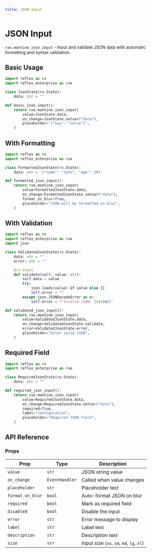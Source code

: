```yaml
---
title: JSON Input
---
```


# JSON Input

`rxe.mantine.json_input` - Input and validate JSON data with automatic formatting and syntax validation.

## Basic Usage

```python demo exec toggle
import reflex as rx
import reflex_enterprise as rxe

class JsonState(rx.State):
    data: str = ""

def basic_json_input():
    return rxe.mantine.json_input(
        value=JsonState.data,
        on_change=JsonState.setvar("data"),
        placeholder='{"key": "value"}',
    )
```

## With Formatting

```python demo exec toggle
import reflex as rx
import reflex_enterprise as rxe

class FormattedJsonState(rx.State):
    data: str = '{"name": "John", "age": 30}'

def formatted_json_input():
    return rxe.mantine.json_input(
        value=FormattedJsonState.data,
        on_change=FormattedJsonState.setvar("data"),
        format_on_blur=True,
        placeholder="JSON will be formatted on blur",
    )
```

## With Validation

```python demo exec toggle
import reflex as rx
import reflex_enterprise as rxe
import json

class ValidatedJsonState(rx.State):
    data: str = ""
    error: str = ""

    @rx.event
    def validate(self, value: str):
        self.data = value
        try:
            json.loads(value) if value else {}
            self.error = ""
        except json.JSONDecodeError as e:
            self.error = f"Invalid JSON: {str(e)}"

def validated_json_input():
    return rxe.mantine.json_input(
        value=ValidatedJsonState.data,
        on_change=ValidatedJsonState.validate,
        error=ValidatedJsonState.error,
        placeholder="Enter valid JSON",
    )
```

## Required Field

```python demo exec toggle
import reflex as rx
import reflex_enterprise as rxe

class RequiredJsonState(rx.State):
    data: str = ""

def required_json_input():
    return rxe.mantine.json_input(
        value=RequiredJsonState.data,
        on_change=RequiredJsonState.setvar("data"),
        required=True,
        label="Configuration",
        placeholder="Required JSON field",
    )
```

## API Reference

### Props

| Prop | Type | Description |
|------|------|-------------|
| `value` | `str` | JSON string value |
| `on_change` | `EventHandler` | Called when value changes |
| `placeholder` | `str` | Placeholder text |
| `format_on_blur` | `bool` | Auto-format JSON on blur |
| `required` | `bool` | Mark as required field |
| `disabled` | `bool` | Disable the input |
| `error` | `str` | Error message to display |
| `label` | `str` | Label text |
| `description` | `str` | Description text |
| `size` | `str` | Input size (`xs`, `sm`, `md`, `lg`, `xl`) |
